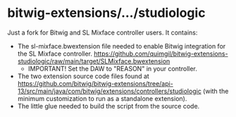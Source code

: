 # bitwig-extensions/.../studiologic

Just a fork for Bitwig and SL Mixface controller users. It contains:

* The sl-mixface.bwextension file needed to enable Bitwig integration for the SL Mixface controller. https://github.com/quimgil/bitwig-extensions-studiologic/raw/main/target/SLMixface.bwextension
  * IMPORTANT! Set the DAW to "REASON" in your controller.
* The two extension source code files found at https://github.com/bitwig/bitwig-extensions/tree/api-13/src/main/java/com/bitwig/extensions/controllers/studiologic (with the minimum customization to run as a standalone extension).
* The little glue needed to build the script from the source code.
